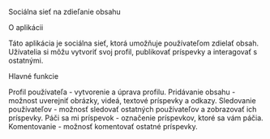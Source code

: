 Sociálna sieť na zdieľanie obsahu

O aplikácii

Táto aplikácia je sociálna sieť, ktorá umožňuje používateľom zdielať obsah. Užívatelia si môžu vytvoriť svoj profil, publikovať 
príspevky a interagovať s ostatnými.

Hlavné funkcie

Profil používateľa - vytvorenie a úprava profilu.
Pridávanie obsahu - možnost uverejniť obrázky, videá, textové príspevky
a odkazy.
Sledovanie používateľov - možnosť sledovať ostatných používateľov a zobrazovať ich príspevky.
Páči sa mi príspevok - označenie príspevkov, ktoré sa vám páčia.
Komentovanie - možnosť komentovať ostatné príspevky.
